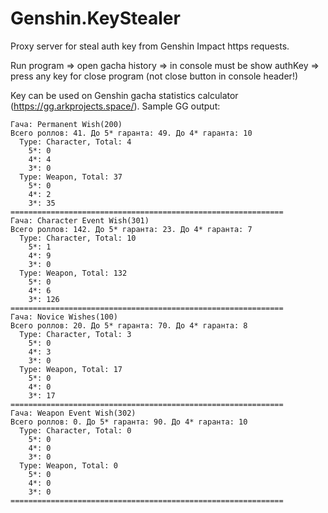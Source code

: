 # Genshin.KeyStealer
Proxy server for steal auth key from Genshin Impact https requests.

Run program => open gacha history => in console must be show authKey => press any key for close program (not close button in console header!)

Key can be used on Genshin gacha statistics calculator (https://gg.arkprojects.space/).
Sample GG output:
```
Гача: Permanent Wish(200)
Всего роллов: 41. До 5* гаранта: 49. До 4* гаранта: 10
  Type: Character, Total: 4
    5*: 0
    4*: 4
    3*: 0
  Type: Weapon, Total: 37
    5*: 0
    4*: 2
    3*: 35
=============================================================
Гача: Character Event Wish(301)
Всего роллов: 142. До 5* гаранта: 23. До 4* гаранта: 7
  Type: Character, Total: 10
    5*: 1
    4*: 9
    3*: 0
  Type: Weapon, Total: 132
    5*: 0
    4*: 6
    3*: 126
=============================================================
Гача: Novice Wishes(100)
Всего роллов: 20. До 5* гаранта: 70. До 4* гаранта: 8
  Type: Character, Total: 3
    5*: 0
    4*: 3
    3*: 0
  Type: Weapon, Total: 17
    5*: 0
    4*: 0
    3*: 17
=============================================================
Гача: Weapon Event Wish(302)
Всего роллов: 0. До 5* гаранта: 90. До 4* гаранта: 10
  Type: Character, Total: 0
    5*: 0
    4*: 0
    3*: 0
  Type: Weapon, Total: 0
    5*: 0
    4*: 0
    3*: 0
=============================================================
```
